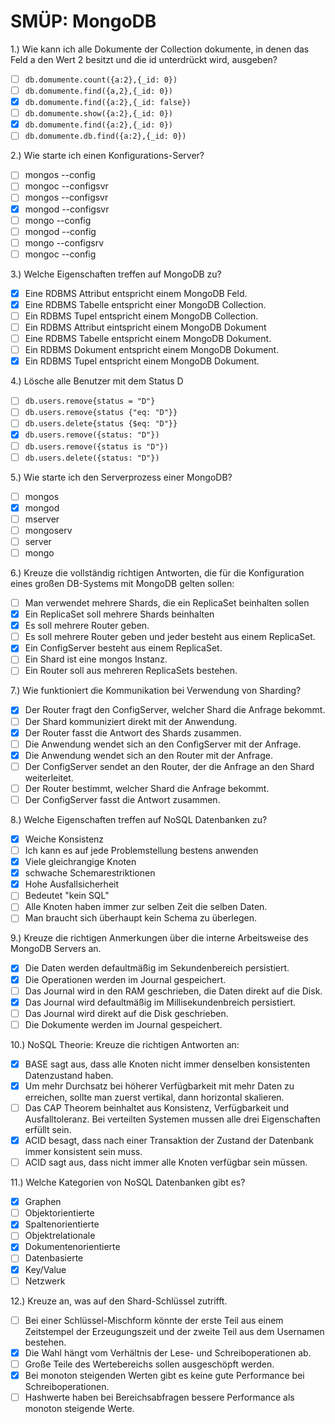 # SMÜP: MongoDB

1.) Wie kann ich alle Dokumente der Collection dokumente, in denen das Feld a den Wert 2 besitzt und die id unterdrückt wird, ausgeben?

- [ ] `db.domumente.count({a:2},{_id: 0})`
- [ ] `db.domumente.find({a,2},{_id: 0})`
- [x] `db.domumente.find({a:2},{_id: false})`
- [ ] `db.domumente.show({a:2},{_id: 0})`
- [x] `db.domumente.find({a:2},{_id: 0})`
- [ ] `db.domumente.db.find({a:2},{_id: 0})`

2.) Wie starte ich einen Konfigurations-Server?

- [ ] mongos --config
- [ ] mongoc --configsvr
- [ ] mongos --configsvr
- [x] mongod --configsvr
- [ ] mongo --config
- [ ] mongod --config
- [ ] mongo --configsrv
- [ ] mongoc --config

3.) Welche Eigenschaften treffen auf MongoDB zu?

- [x] Eine RDBMS Attribut entspricht einem MongoDB Feld.
- [x] Eine RDBMS Tabelle entspricht einer MongoDB Collection.
- [ ] Ein RDBMS Tupel entspricht einem MongoDB Collection.
- [ ] Ein RDBMS Attribut eintspricht einem MongoDB Dokument
- [ ] Eine RDBMS Tabelle entspricht einem MongoDB Dokument.
- [ ] Ein RDBMS Dokument entspricht einem MongoDB Dokument.
- [x] Ein RDBMS Tupel entspricht einem MongoDB Dokument.

4.) Lösche alle Benutzer mit dem Status D

- [ ] `db.users.remove{status = "D"}`
- [ ] `db.users.remove{status {"eq: "D"}}`
- [ ] `db.users.delete{status {$eq: "D"}}`
- [x] `db.users.remove({status: "D"})`
- [ ] `db.users.remove({status is "D"})`
- [ ] `db.users.delete({status: "D"})`

5.) Wie starte ich den Serverprozess einer MongoDB?

- [ ] mongos
- [x] mongod
- [ ] mserver
- [ ] mongoserv
- [ ] server
- [ ] mongo

6.) Kreuze die vollständig richtigen Antworten, die für die Konfiguration eines großen DB-Systems mit MongoDB gelten sollen:

- [ ] Man verwendet mehrere Shards, die ein ReplicaSet beinhalten sollen
- [x] Ein ReplicaSet soll mehrere Shards beinhalten
- [x] Es soll mehrere Router geben.
- [ ] Es soll mehrere Router geben und jeder besteht aus einem ReplicaSet.
- [x] Ein ConfigServer besteht aus einem ReplicaSet.
- [ ] Ein Shard ist eine mongos Instanz.
- [ ] Ein Router soll aus mehreren ReplicaSets bestehen.

7.) Wie funktioniert die Kommunikation bei Verwendung von Sharding?

- [x] Der Router fragt den ConfigServer, welcher Shard die Anfrage bekommt.
- [ ] Der Shard kommuniziert direkt mit der Anwendung.
- [x] Der Router fasst die Antwort des Shards zusammen.
- [ ] Die Anwendung wendet sich an den ConfigServer mit der Anfrage.
- [x] Die Anwendung wendet sich an den Router mit der Anfrage.
- [ ] Der ConfigServer sendet an den Router, der die Anfrage an den Shard weiterleitet.
- [ ] Der Router bestimmt, welcher Shard die Anfrage bekommt.
- [ ] Der ConfigServer fasst die Antwort zusammen.

8.) Welche Eigenschaften treffen auf NoSQL Datenbanken zu?

- [x] Weiche Konsistenz
- [ ] Ich kann es auf jede Problemstellung bestens anwenden
- [x] Viele gleichrangige Knoten
- [x] schwache Schemarestriktionen
- [x] Hohe Ausfallsicherheit
- [ ] Bedeutet "kein SQL"
- [ ] Alle Knoten haben immer zur selben Zeit die selben Daten.
- [ ] Man braucht sich überhaupt kein Schema zu überlegen.

9.) Kreuze die richtigen Anmerkungen über die interne Arbeitsweise des MongoDB Servers an.

- [x] Die Daten werden defaultmäßig im Sekundenbereich persistiert.
- [x] Die Operationen werden im Journal gespeichert.
- [ ] Das Journal wird in den RAM geschrieben, die Daten direkt auf die Disk.
- [x] Das Journal wird defaultmäßig im Millisekundenbreich persistiert.
- [ ] Das Journal wird direkt auf die Disk geschrieben.
- [ ] Die Dokumente werden im Journal gespeichert.

10.) NoSQL Theorie: Kreuze die richtigen Antworten an:

- [x] BASE sagt aus, dass alle Knoten nicht immer denselben konsistenten Datenzustand haben.
- [x] Um mehr Durchsatz bei höherer Verfügbarkeit mit mehr Daten zu erreichen, sollte man zuerst vertikal, dann horizontal skalieren.
- [ ] Das CAP Theorem beinhaltet aus Konsistenz, Verfügbarkeit und Ausfalltoleranz. Bei verteilten Systemen mussen alle drei Eigenschaften erfüllt sein.
- [x] ACID besagt, dass nach einer Transaktion der Zustand der Datenbank immer konsistent sein muss.
- [ ] ACID sagt aus, dass nicht immer alle Knoten verfügbar sein müssen.

11.) Welche Kategorien von NoSQL Datenbanken gibt es?

- [x] Graphen
- [ ] Objektorientierte
- [x] Spaltenorientierte
- [ ] Objektrelationale
- [x] Dokumentenorientierte
- [ ] Datenbasierte
- [x] Key/Value
- [ ] Netzwerk

12.) Kreuze an, was auf den Shard-Schlüssel zutrifft.

- [ ] Bei einer Schlüssel-Mischform könnte der erste Teil aus einem Zeitstempel der Erzeugungszeit und der zweite Teil aus dem Usernamen bestehen.
- [x] Die Wahl hängt vom Verhältnis der Lese- und Schreiboperationen ab.
- [ ] Große Teile des Wertebereichs sollen ausgeschöpft werden.
- [x] Bei monoton steigenden Werten gibt es keine gute Performance bei Schreiboperationen.
- [ ] Hashwerte haben bei Bereichsabfragen bessere Performance als monoton steigende Werte.
